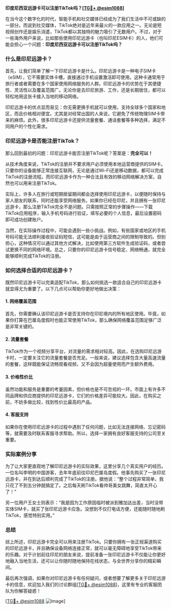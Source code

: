 **印度尼西亚远游卡可以注册TikTok吗？[[TG💪+ @esim1088](https://t.me/s/esim1088)]**

在当今这个数字化的时代，智能手机和社交媒体已经成为了我们生活中不可或缺的一部分。而说到社交媒体，TikTok绝对是近年来最火的一款应用之一。无论是短视频创作还是娱乐消遣，TikTok都以其独特的魅力吸引了无数用户。不过，对于一些海外用户来说，比如那些使用印尼远游卡（也叫印尼ESIM卡）的人，他们可能会担心一个问题：**印度尼西亚远游卡可以注册TikTok吗？**

### 什么是印尼远游卡？

首先，让我们简单了解一下印尼远游卡是什么。印尼远游卡是一种电子SIM卡（eSIM），它不需要实体卡槽，直接通过手机设置激活即可使用。这种卡通常用于旅行者或者需要在多个国家使用网络服务的人群。印尼远游卡的优势在于其便捷性、灵活性以及覆盖范围广。无论你是去印尼旅游、工作，还是长期居住，都可以轻松地用这张卡接入当地的移动网络。

印尼远游卡的优点显而易见：你无需更换手机就可以使用，支持全球多个国家和地区，而且价格相对便宜。尤其是对经常出国的人来说，它避免了传统物理SIM卡带来的麻烦。此外，很多印尼远游卡还提供流量套餐、通话套餐等多种选择，满足不同用户的个性化需求。

### 印尼远游卡是否能注册TikTok？

那么回到最初的问题：印尼远游卡能否注册TikTok呢？答案是：**完全可以！**

从技术角度来说，TikTok的注册并不要求用户必须使用本地运营商提供的SIM卡。只要你的设备能够正常连接互联网，无论是通过Wi-Fi还是移动数据，都可以完成TikTok的注册流程。而印尼远游卡作为一种合法且有效的移动网络解决方案，自然也可以用来注册TikTok。

实际上，许多人在旅行或短期居留期间都会选择使用印尼远游卡，以便随时保持与家人朋友的联系，同时还能享受网络服务。如果你已经在印尼，并且拥有一张印尼远游卡，那么注册TikTok完全不是问题。只需按照正常的步骤操作——下载TikTok应用程序，输入手机号码进行验证，填写必要的个人信息，最后设置密码即可成功创建账户。

当然，在实际操作过程中，可能会遇到一些小挑战。例如，有些国家或地区的手机号码可能无法顺利接收验证码短信，这可能是由于运营商之间的限制导致的。但别担心，这种情况可以通过其他方式解决，比如使用第三方软件生成验证码，或者尝试更换不同的网络环境。总之，只要你的印尼远游卡信号稳定、网络畅通，就完全能够顺利完成TikTok的注册。

### 如何选择合适的印尼远游卡？

既然印尼远游卡可以完美适配TikTok，那么如何挑选一款适合自己的印尼远游卡就显得尤为重要了。以下几点可以帮助你更好地做出决策：

#### 1. **网络覆盖范围**
   首先，你需要确认该印尼远游卡是否支持你在印尼境内的所有地区使用。毕竟，如果你打算在巴厘岛度假时也能正常使用TikTok，那么确保网络覆盖范围足够广泛是非常关键的。

#### 2. **流量套餐**
   TikTok作为一个视频分享平台，对流量的需求相对较高。因此，在选购印尼远游卡时，一定要关注它的流量套餐是否充足。一般来说，建议选择包含大量高速流量的套餐，这样既能保证流畅观看视频，又不会因为超量使用而产生额外费用。

#### 3. **价格性价比**
   虽然功能和服务是重要的考量因素，但价格也是不可忽视的一环。市面上有许多不同品牌和供应商提供的印尼远游卡，它们的价格差异可能较大。因此，在购买之前，不妨多做比较，找到性价比最高的产品。

#### 4. **客服支持**
   如果你在使用印尼远游卡的过程中遇到了任何问题，比如无法连接网络、忘记密码等，就需要及时联系客服寻求帮助。所以，选择一家拥有良好客服支持的公司至关重要。

### 实际案例分享

为了让大家更直观地了解印尼远游卡的实际效果，这里分享几个真实用户的经历。一位名叫李明的中国游客，去年年底前往印尼巴厘岛度假。他事先购买了一张印尼远游卡，并在到达后顺利完成了TikTok的注册。据他说：“整个过程非常简单，我只花了不到五分钟就搞定了。之后每天刷TikTok看帅哥美女跳舞，简直太开心了！”

另一位用户王女士则表示：“我是因为工作原因临时被派到雅加达出差，当时没带实体SIM卡，就买了张印尼远游卡应急。没想到不仅打电话方便，还能随时随地刷TikTok，感觉特别实用。”

### 总结

综上所述，印尼远游卡完全可以用来注册TikTok。只要你拥有一张正规渠道购买的印尼远游卡，并且确保设备网络连接正常，就可以毫无障碍地享受TikTok带来的乐趣。对于计划前往印尼的朋友来说，提前准备一张印尼远游卡不仅能让你更好地融入当地生活，还可以让你随时随地保持在线状态，与全世界分享你的精彩瞬间。

最后再次强调，如果你对印尼远游卡有任何疑问，或者想要了解更多关于印尼远游卡的信息，欢迎加入我们的讨论群组[[TG💪+ @esim1088](https://t.me/s/esim1088)]，这里有专业的客服团队为你解答疑惑！

[[TG💪+ @esim1088](https://t.me/s/esim1088) ![Image](https://i.postimg.cc/4NQfJmqS/Snipaste-2025-05-13-00-14-12.png)]